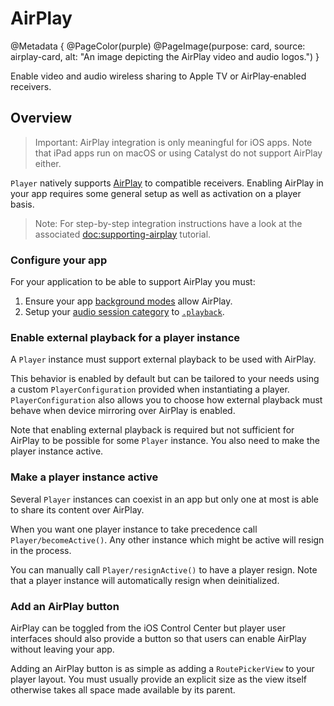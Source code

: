 # AirPlay

@Metadata {
    @PageColor(purple)
    @PageImage(purpose: card, source: airplay-card, alt: "An image depicting the AirPlay video and audio logos.")
}

Enable video and audio wireless sharing to Apple TV or AirPlay‑enabled receivers.

## Overview

> Important: AirPlay integration is only meaningful for iOS apps. Note that iPad apps run on macOS or using Catalyst do not support AirPlay either.

``Player`` natively supports [AirPlay](https://developer.apple.com/airplay/) to compatible receivers. Enabling AirPlay in your app requires some general setup as well as activation on a player basis.

> Note: For step-by-step integration instructions have a look at the associated <doc:supporting-airplay> tutorial.

### Configure your app

For your application to be able to support AirPlay you must:

1. Ensure your app [background modes](https://developer.apple.com/documentation/avfoundation/media_playback/configuring_your_app_for_media_playback#4182619) allow AirPlay.
2. Setup your [audio session category](https://developer.apple.com/documentation/avfoundation/streaming_and_airplay/supporting_airplay_in_your_app#2929254) to [`.playback`](https://developer.apple.com/documentation/avfaudio/avaudiosession/category/1616509-playback).

### Enable external playback for a player instance

A ``Player`` instance must support external playback to be used with AirPlay.

This behavior is enabled by default but can be tailored to your needs using a custom ``PlayerConfiguration`` provided when instantiating a player. ``PlayerConfiguration`` also allows you to choose how external playback must behave when device mirroring over AirPlay is enabled.

Note that enabling external playback is required but not sufficient for AirPlay to be possible for some ``Player`` instance. You also need to make the player instance active.

### Make a player instance active

Several ``Player`` instances can coexist in an app but only one at most is able to share its content over AirPlay.

When you want one player instance to take precedence call ``Player/becomeActive()``. Any other instance which might be active will resign in the process.

You can manually call ``Player/resignActive()`` to have a player resign. Note that a player instance will automatically resign when deinitialized.

### Add an AirPlay button

AirPlay can be toggled from the iOS Control Center but player user interfaces should also provide a button so that users can enable AirPlay without leaving your app.

Adding an AirPlay button is as simple as adding a ``RoutePickerView`` to your player layout. You must usually provide an explicit size as the view itself otherwise takes all space made available by its parent.

